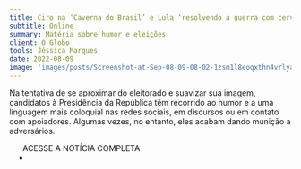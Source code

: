```yaml
---
title: Ciro na ‘Caverna do Brasil’ e Lula ‘resolvendo a guerra com cerveja’ - presidenciáveis recorrem a humor e estratégia falha
subtitle: Online
summary: Matéria sobre humor e eleições
client: O Globo
tools: Jéssica Marques
date: 2022-08-09
image: 'images/posts/Screenshot-at-Sep-08-09-08-02-1zsm1l8eoqxthn4vrlyamtzhcimqydxz66l0g1dqsgh0.png'
---
```


Na tentativa de se aproximar do eleitorado e suavizar sua imagem, candidatos à Presidência da República têm recorrido ao humor e a uma linguagem mais coloquial nas redes sociais, em discursos ou em contato com apoiadores. Algumas vezes, no entanto, eles acabam dando munição a adversários. 

<div class="post__share"><ul class="share__list list-reset">ACESSE A NOTÍCIA COMPLETA<li class="share__item" style="margin-left: 10px"><a class="share__link share__facebook" style="background: #fa5657" href="https://oglobo.globo.com/blogs/sonar-a-escuta-das-redes/post/2022/08/presidenciaveis-recorrem-a-humor-e-acabam-dando-municao-a-adversarios-veja-episodios.ghtml 
onclick=window.open(this.href, 'pop-up', 'left=20,top=20,width=500,height=500,toolbar=1,resizable=0'); return false;" title="Link" rel="nofollow"><i class="fa-solid fa-link"></i></a></li></ul></div>
<!-- <div class="gallery-box"><div class="gallery"><img src="/clipping/images/example-1.jpg" loading="lazy" alt="Project"><img src="/clipping/images/example-2.jpg" loading="lazy" alt="Project"></div><em>Gallery / <a href="https://www.freepik.com/" target="_blank">Freepic</a></em></div> -->